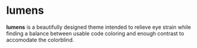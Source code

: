 # lumens

**lumens** is a beautifully designed theme intended to relieve eye strain while finding a balance between usable code coloring and enough contrast to accomodate the colorblind.

